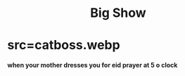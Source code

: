 <h1 align="center">Big Show<h1/>
<img align="center">src=catboss.webp<img/>
<h4>when your mother dresses you for eid prayer at 5 o clock</h4>
<body style="backround-color:red;">
<img>
